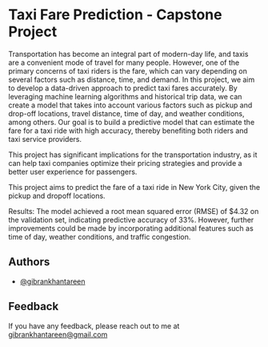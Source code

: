 
# Taxi Fare Prediction - Capstone Project 

Transportation has become an integral part of modern-day life, and taxis are a convenient mode of travel for many people. However, one of the primary concerns of taxi riders is the fare, which can vary depending on several factors such as distance, time, and demand. In this project, we aim to develop a data-driven approach to predict taxi fares accurately. By leveraging machine learning algorithms and historical trip data, we can create a model that takes into account various factors such as pickup and drop-off locations, travel distance, time of day, and weather conditions, among others. Our goal is to build a predictive model that can estimate the fare for a taxi ride with high accuracy, thereby benefiting both riders and taxi service providers. 

This project has significant implications for the transportation industry, as it can help taxi companies optimize their pricing strategies and provide a better user experience for passengers.

This project aims to predict the fare of a taxi ride in New York City, given the pickup and dropoff locations.

Results: The model achieved a root mean squared error (RMSE) of $4.32 on the validation set, indicating predictive accuracy of 33%. However, further improvements could be made by incorporating additional features such as time of day, weather conditions, and traffic congestion.

## Authors

- [@gibrankhantareen](https://www.github.com/gibrankhantareen)


## Feedback

If you have any feedback, please reach out to me at gibrankhantareen@gmail.com

